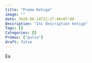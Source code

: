```yaml
---
title: "Promo Ketiga"
image: ""
date: 2020-08-18T21:27:40+07:00
Description: "Ini Description ketiga"
Tags: []
Categories: []
Promos: ["pulsa"]
draft: false
---
```


Ea